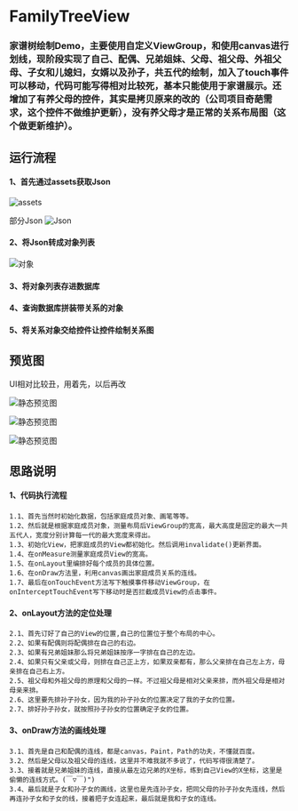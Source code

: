 # FamilyTreeView
### 家谱树绘制Demo，主要使用自定义ViewGroup，和使用canvas进行划线，现阶段实现了自己、配偶、兄弟姐妹、父母、祖父母、外祖父母、子女和儿媳妇，女婿以及孙子，共五代的绘制，加入了touch事件可以移动，代码可能写得相对比较死，基本只能使用于家谱展示。还增加了有养父母的控件，其实是拷贝原来的改的（公司项目奇葩需求，这个控件不做维护更新），没有养父母才是正常的关系布局图（这个做更新维护）。

## 运行流程

#### 1、首先通过assets获取Json
![assets](https://raw.githubusercontent.com/ssj64260/FamilyTreeView/master/image/QQ%E6%88%AA%E5%9B%BE20170602231531.png)

部分Json
![Json](https://raw.githubusercontent.com/ssj64260/FamilyTreeView/master/image/QQ%E6%88%AA%E5%9B%BE20170602231651.png)

#### 2、将Json转成对象列表
![对象](https://raw.githubusercontent.com/ssj64260/FamilyTreeView/master/image/QQ%E6%88%AA%E5%9B%BE20170602232244.png)

#### 3、将对象列表存进数据库
#### 4、查询数据库拼装带关系的对象
#### 5、将关系对象交给控件让控件绘制关系图

## 预览图
UI相对比较丑，用着先，以后再改

![静态预览图](https://raw.githubusercontent.com/ssj64260/FamilyTreeView/master/image/Screenshot_2017-06-02-23-07-38-209_com.cxb.familytree.png)

![静态预览图](https://raw.githubusercontent.com/ssj64260/FamilyTreeView/master/image/Screenshot_2017-06-02-23-08-04-471_com.cxb.familytree.png)

![静态预览图](https://raw.githubusercontent.com/ssj64260/FamilyTreeView/master/image/Screenshot_2017-06-02-23-08-34-249_com.cxb.familytree.png)


## 思路说明
#### 1、代码执行流程
	1.1、首先当然时初始化数据，包括家庭成员对象、画笔等等。
	1.2、然后就是根据家庭成员对象，测量布局后ViewGroup的宽高，最大高度是固定的最大一共五代人，宽度分别计算每一代的最大宽度来得出。
	1.3、初始化View，把家庭成员的View都初始化。然后调用invalidate()更新界面。
	1.4、在onMeasure测量家庭成员View的宽高。
	1.5、在onLayout里编排好每个成员的具体位置。
	1.6、在onDraw方法里，利用canvas画出家庭成员关系的连线。
	1.7、最后在onTouchEvent方法写下触摸事件移动ViewGroup，在onInterceptTouchEvent写下移动时是否拦截成员View的点击事件。
  
#### 2、onLayout方法的定位处理
	2.1、首先订好了自己的View的位置,自己的位置位于整个布局的中心。
	2.2、如果有配偶则将配偶排在自己的右边。
	2.3、如果有兄弟姐妹那么将兄弟姐妹按序一字排在自己的左边。
	2.4、如果只有父亲或父母，则排在自己正上方，如果双亲都有，那么父亲排在自己左上方，母亲排在自己右上方。
	2.5、祖父母和外祖父母的原理和父母的一样。不过祖父母是相对父亲来排，而外祖父母是相对母亲来排。
	2.6、这里要先排孙子孙女，因为我的孙子孙女的位置决定了我的子女的位置。
	2.7、排好孙子孙女，就按照孙子孙女的位置确定子女的位置。
	
#### 3、onDraw方法的画线处理
	3.1、首先是自己和配偶的连线，都是canvas，Paint，Path的功夫，不懂就百度。
	3.2、然后是父母以及祖父母的连线，这里并不难我就不多说了，代码写得很清楚了。
	3.3、接着就是兄弟姐妹的连线，直接从最左边兄弟的X坐标，练到自己View的X坐标，这里是偷懒的连线方式。(￣▽￣)")
	3.4、最后就是子女和孙子女的画线，这里也是先连孙子女，把同父母的孙子孙女先连线，然后再连孙子女和子女的线，接着把子女连起来，最后就是我和子女的连线。
